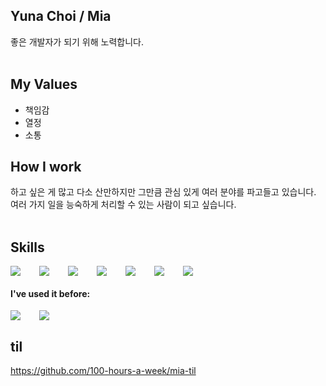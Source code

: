 ## Yuna Choi / Mia
좋은 개발자가 되기 위해 노력합니다.
<br />
<br />

## My Values
- 책임감
- 열정
- 소통

## How I work
하고 싶은 게 많고 다소 산만하지만 그만큼 관심 있게 여러 분야를 파고들고 있습니다. 여러 가지 일을 능숙하게 처리할 수 있는 사람이 되고 싶습니다. 
<br />
<br />

## Skills
<div style="display:flex;gap:30px;flex-wrap:wrap;">
  <img src="https://img.shields.io/badge/HTML5-E34F26?style=for-the-badge&logo=HTML5&logoColor=white"/>
  <img src="https://img.shields.io/badge/CSS3-1572B6?style=for-the-badge&logo=CSS3&logoColor=white"/>
  <img src="https://img.shields.io/badge/JavaScript-F7DF1E?style=for-the-badge&logo=JavaScript&logoColor=white"/>
  <img src="https://img.shields.io/badge/styledcomponents-DB7093?style=for-the-badge&logo=styledcomponents&logoColor=white"/>
  <img src="https://img.shields.io/badge/Vercel-000000?style=for-the-badge&logo=Vercel&logoColor=white"/>
  <img src="https://img.shields.io/badge/React-61DAFB?style=for-the-badge&logo=React&logoColor=white"/>
  <img src="https://img.shields.io/badge/Axios-5A29E4?style=for-the-badge&logo=Axios&logoColor=white"/>
</div>

#### I've used it before: 
<div style="display:flex;gap:30px;flex-wrap:wrap;">
  <img src="https://img.shields.io/badge/Java-007396?style=for-the-badge&logo=Java&logoColor=white">
  <img src="https://img.shields.io/badge/AWS-232F3E?style=for-the-badge&logo=amazonaws&logoColor=white">
</div>

## til
https://github.com/100-hours-a-week/mia-til

